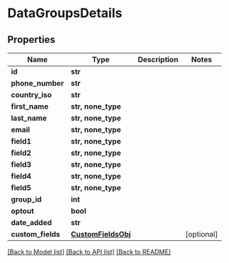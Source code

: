 # DataGroupsDetails


## Properties
Name | Type | Description | Notes
------------ | ------------- | ------------- | -------------
**id** | **str** |  | 
**phone_number** | **str** |  | 
**country_iso** | **str** |  | 
**first_name** | **str, none_type** |  | 
**last_name** | **str, none_type** |  | 
**email** | **str, none_type** |  | 
**field1** | **str, none_type** |  | 
**field2** | **str, none_type** |  | 
**field3** | **str, none_type** |  | 
**field4** | **str, none_type** |  | 
**field5** | **str, none_type** |  | 
**group_id** | **int** |  | 
**optout** | **bool** |  | 
**date_added** | **str** |  | 
**custom_fields** | [**CustomFieldsObj**](CustomFieldsObj.md) |  | [optional] 


[[Back to Model list]](../../README.md#models) [[Back to API list]](../../README.md#available-methods) [[Back to README]](../../README.md)


